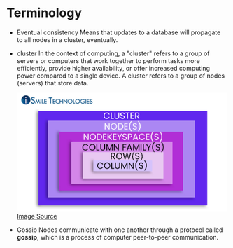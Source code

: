 # Terminology

- Eventual consistency
    Means that updates to a database will propagate to all nodes in a cluster, eventually.

- cluster
    In the context of computing, a "cluster" refers to a group of servers or computers that work together to perform tasks more efficiently, provide higher availability, or offer increased computing power compared to a single device.
    A cluster refers to a group of nodes (servers) that store data.

    ![Cassandra Cluster](./assets/Overview-of-cassandra_img3.jpeg)
    [Image Source](https://www.ismiletechnologies.com/technology/an-overview-of-cassandra-architecture/)

- Gossip
  Nodes communicate with one another through a protocol called **gossip**, which is a process of computer peer-to-peer communication.
  
